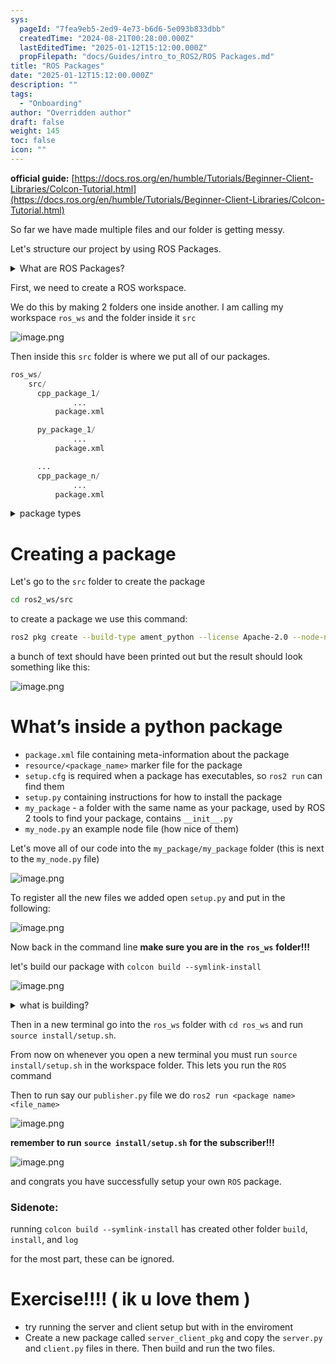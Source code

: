 ```yaml
---
sys:
  pageId: "7fea9eb5-2ed9-4e73-b6d6-5e093b833dbb"
  createdTime: "2024-08-21T00:28:00.000Z"
  lastEditedTime: "2025-01-12T15:12:00.000Z"
  propFilepath: "docs/Guides/intro_to_ROS2/ROS Packages.md"
title: "ROS Packages"
date: "2025-01-12T15:12:00.000Z"
description: ""
tags:
  - "Onboarding"
author: "Overridden author"
draft: false
weight: 145
toc: false
icon: ""
---
```


**official guide:** [https://docs.ros.org/en/humble/Tutorials/Beginner-Client-Libraries/Colcon-Tutorial.html](https://docs.ros.org/en/humble/Tutorials/Beginner-Client-Libraries/Colcon-Tutorial.html)

So far we have made multiple files and our folder is getting messy.

Let's structure our project by using ROS Packages.

<details>

<summary>What are ROS Packages?</summary>

ROS Packages are, as the name implies, packages of code that are highly sharable between ROS developers.

They consist of a folder, `package.xml` file, and source code

```python
      cpp_package_1/
		      ... imagine much code files here ..
          package.xml
```

</details>

First, we need to create a ROS workspace.

We do this by making 2 folders one inside another. I am calling my workspace `ros_ws` and the folder inside it `src`

![image.png](https://prod-files-secure.s3.us-west-2.amazonaws.com/d518164a-d88e-44d1-a4ee-3adb3bd8bce0/70706947-fd18-4537-a67b-e12946812d31/image.png?X-Amz-Algorithm=AWS4-HMAC-SHA256&X-Amz-Content-Sha256=UNSIGNED-PAYLOAD&X-Amz-Credential=ASIAZI2LB466UOYO5NYD%2F20250627%2Fus-west-2%2Fs3%2Faws4_request&X-Amz-Date=20250627T041851Z&X-Amz-Expires=3600&X-Amz-Security-Token=IQoJb3JpZ2luX2VjEHQaCXVzLXdlc3QtMiJGMEQCIE7cTV0dISyrftVK3Gyc80tYyGHsxhgRJfjkPve5xfdwAiA2ZVAv6tY2%2BGwG7S5jXvDXAee1CNxl%2FKdz5%2BFFAivHiyr%2FAwhtEAAaDDYzNzQyMzE4MzgwNSIM%2BSZV12rtYwDE0BzgKtwDhZB77Et%2BRsev3hCdL3yX2conxUXcusION6nBCkL5SbTUVEtgwZ66HXuAonZimrBeLIehHIg5%2FWc6yt3XsEGTJGLCIzcxNdipkRZD%2BVrn9K9X%2Baf6JGRlTpqJE8%2BmIFmZSbLjdKTTqexf9ANFMMntnmwm0WwtR3SFhEFILP7j3XZEfW89Lxxl2R1t1ToMRn2LiqXBxUe1zdxOfK4B7Li1ciO7J%2Bd1T64Pk9ZGwM0bPZkvIJu7TxCxsdqm8xX0yOaf1X8LGPcxvCjIhVUzmpanNL36LK%2Frb1VsZm1SFY5KgeakXCZgvH7Vchz6%2F4lZiuB9bQ1w55gSVuywiXged7Thk1InHkaS4BYd4Dig5C9JLr9umFtJEA7C1jIZQ9rkzL5O03VgQMhxG22P1q8csTayzx27qxqs1eHJcn9EviHQBK3M0o1xGdbPd1OFwaPZ5oC6%2BLrryU2Kcc%2BAaVLIOuDDe5BIsrfZBtN46%2FxcorJCxGuZnz0KStxW3UKHkMirWSubyOEzGM6cK3Bkwf9YsrkgwUFUGvkWw1tb%2FRum8VnvCJMC4znmJzgGDhPJXck0N%2BJMtzQUv5O209Dtv0%2FW%2FWmTL9iv6bawpcgrOQTyCLLYdnuNhh6IqYDN0joVcBQwt6D4wgY6pgHSujqkr3SnQwk2MK%2BuHcBdAbgajL6757cCk4wuLwvFreXH84pTEsFqwMtLG8n73dMltWcgenv0%2BTYAsbPxWxLGMTxLiQa9CyrYq%2BBiMcKVGO5sYym0RVQrRKp1Ks%2FNOSBu7UHOFX8OYmrM6BsH6DN8qeU9o63jHApBe6XuSvhzWl%2FkJazSQGRua3EL1qxEcKdGfwXEOU6zUVHrut6XjnjZXaVdSNXP&X-Amz-Signature=7a9a9939c7ea444b21a96deb123d70dd9e7150967456b434411320e49f3ac3ff&X-Amz-SignedHeaders=host&x-amz-checksum-mode=ENABLED&x-id=GetObject)

Then inside this `src` folder is where we put all of our packages.

```python
ros_ws/
    src/
      cpp_package_1/
		      ...
          package.xml

      py_package_1/
		      ...
          package.xml

      ...
      cpp_package_n/
		      ...
          package.xml

```

<details>

<summary>package types</summary>

packages can be either `C++` or python.

the intern file structure is different for each but for this guide we will stick to creating python packages

</details>

# Creating a package

Let's go to the `src` folder to create the package

```bash
cd ros2_ws/src
```

to create a package we use this command:

```bash
ros2 pkg create --build-type ament_python --license Apache-2.0 --node-name my_node my_package
```

a bunch of text should have been printed out but the result should look something like this:

![image.png](https://prod-files-secure.s3.us-west-2.amazonaws.com/d518164a-d88e-44d1-a4ee-3adb3bd8bce0/e6cf1e3f-8512-4a3e-b131-079f800bf3e8/image.png?X-Amz-Algorithm=AWS4-HMAC-SHA256&X-Amz-Content-Sha256=UNSIGNED-PAYLOAD&X-Amz-Credential=ASIAZI2LB466UOYO5NYD%2F20250627%2Fus-west-2%2Fs3%2Faws4_request&X-Amz-Date=20250627T041851Z&X-Amz-Expires=3600&X-Amz-Security-Token=IQoJb3JpZ2luX2VjEHQaCXVzLXdlc3QtMiJGMEQCIE7cTV0dISyrftVK3Gyc80tYyGHsxhgRJfjkPve5xfdwAiA2ZVAv6tY2%2BGwG7S5jXvDXAee1CNxl%2FKdz5%2BFFAivHiyr%2FAwhtEAAaDDYzNzQyMzE4MzgwNSIM%2BSZV12rtYwDE0BzgKtwDhZB77Et%2BRsev3hCdL3yX2conxUXcusION6nBCkL5SbTUVEtgwZ66HXuAonZimrBeLIehHIg5%2FWc6yt3XsEGTJGLCIzcxNdipkRZD%2BVrn9K9X%2Baf6JGRlTpqJE8%2BmIFmZSbLjdKTTqexf9ANFMMntnmwm0WwtR3SFhEFILP7j3XZEfW89Lxxl2R1t1ToMRn2LiqXBxUe1zdxOfK4B7Li1ciO7J%2Bd1T64Pk9ZGwM0bPZkvIJu7TxCxsdqm8xX0yOaf1X8LGPcxvCjIhVUzmpanNL36LK%2Frb1VsZm1SFY5KgeakXCZgvH7Vchz6%2F4lZiuB9bQ1w55gSVuywiXged7Thk1InHkaS4BYd4Dig5C9JLr9umFtJEA7C1jIZQ9rkzL5O03VgQMhxG22P1q8csTayzx27qxqs1eHJcn9EviHQBK3M0o1xGdbPd1OFwaPZ5oC6%2BLrryU2Kcc%2BAaVLIOuDDe5BIsrfZBtN46%2FxcorJCxGuZnz0KStxW3UKHkMirWSubyOEzGM6cK3Bkwf9YsrkgwUFUGvkWw1tb%2FRum8VnvCJMC4znmJzgGDhPJXck0N%2BJMtzQUv5O209Dtv0%2FW%2FWmTL9iv6bawpcgrOQTyCLLYdnuNhh6IqYDN0joVcBQwt6D4wgY6pgHSujqkr3SnQwk2MK%2BuHcBdAbgajL6757cCk4wuLwvFreXH84pTEsFqwMtLG8n73dMltWcgenv0%2BTYAsbPxWxLGMTxLiQa9CyrYq%2BBiMcKVGO5sYym0RVQrRKp1Ks%2FNOSBu7UHOFX8OYmrM6BsH6DN8qeU9o63jHApBe6XuSvhzWl%2FkJazSQGRua3EL1qxEcKdGfwXEOU6zUVHrut6XjnjZXaVdSNXP&X-Amz-Signature=7e02f10ec301e3805ca94d2fa246f886c7a41f28fa9b2fe5af2d594d7bee1ec8&X-Amz-SignedHeaders=host&x-amz-checksum-mode=ENABLED&x-id=GetObject)

# What’s inside a python package

- `package.xml` file containing meta-information about the package
- `resource/<package_name>` marker file for the package
- `setup.cfg` is required when a package has executables, so `ros2 run` can find them
- `setup.py` containing instructions for how to install the package
- `my_package` - a folder with the same name as your package, used by ROS 2 tools to find your package, contains `__init__.py`
- `my_node.py` an example node file (how nice of them)

Let's move all of our code into the `my_package/my_package` folder (this is next to the `my_node.py` file)

![image.png](https://prod-files-secure.s3.us-west-2.amazonaws.com/d518164a-d88e-44d1-a4ee-3adb3bd8bce0/9ce58f11-0da9-4d3e-b86d-506a9685d378/image.png?X-Amz-Algorithm=AWS4-HMAC-SHA256&X-Amz-Content-Sha256=UNSIGNED-PAYLOAD&X-Amz-Credential=ASIAZI2LB466UOYO5NYD%2F20250627%2Fus-west-2%2Fs3%2Faws4_request&X-Amz-Date=20250627T041851Z&X-Amz-Expires=3600&X-Amz-Security-Token=IQoJb3JpZ2luX2VjEHQaCXVzLXdlc3QtMiJGMEQCIE7cTV0dISyrftVK3Gyc80tYyGHsxhgRJfjkPve5xfdwAiA2ZVAv6tY2%2BGwG7S5jXvDXAee1CNxl%2FKdz5%2BFFAivHiyr%2FAwhtEAAaDDYzNzQyMzE4MzgwNSIM%2BSZV12rtYwDE0BzgKtwDhZB77Et%2BRsev3hCdL3yX2conxUXcusION6nBCkL5SbTUVEtgwZ66HXuAonZimrBeLIehHIg5%2FWc6yt3XsEGTJGLCIzcxNdipkRZD%2BVrn9K9X%2Baf6JGRlTpqJE8%2BmIFmZSbLjdKTTqexf9ANFMMntnmwm0WwtR3SFhEFILP7j3XZEfW89Lxxl2R1t1ToMRn2LiqXBxUe1zdxOfK4B7Li1ciO7J%2Bd1T64Pk9ZGwM0bPZkvIJu7TxCxsdqm8xX0yOaf1X8LGPcxvCjIhVUzmpanNL36LK%2Frb1VsZm1SFY5KgeakXCZgvH7Vchz6%2F4lZiuB9bQ1w55gSVuywiXged7Thk1InHkaS4BYd4Dig5C9JLr9umFtJEA7C1jIZQ9rkzL5O03VgQMhxG22P1q8csTayzx27qxqs1eHJcn9EviHQBK3M0o1xGdbPd1OFwaPZ5oC6%2BLrryU2Kcc%2BAaVLIOuDDe5BIsrfZBtN46%2FxcorJCxGuZnz0KStxW3UKHkMirWSubyOEzGM6cK3Bkwf9YsrkgwUFUGvkWw1tb%2FRum8VnvCJMC4znmJzgGDhPJXck0N%2BJMtzQUv5O209Dtv0%2FW%2FWmTL9iv6bawpcgrOQTyCLLYdnuNhh6IqYDN0joVcBQwt6D4wgY6pgHSujqkr3SnQwk2MK%2BuHcBdAbgajL6757cCk4wuLwvFreXH84pTEsFqwMtLG8n73dMltWcgenv0%2BTYAsbPxWxLGMTxLiQa9CyrYq%2BBiMcKVGO5sYym0RVQrRKp1Ks%2FNOSBu7UHOFX8OYmrM6BsH6DN8qeU9o63jHApBe6XuSvhzWl%2FkJazSQGRua3EL1qxEcKdGfwXEOU6zUVHrut6XjnjZXaVdSNXP&X-Amz-Signature=e4dd059bb9ddd933c22e2c85a5d90cd014ed7488f894073312a48598fdb1926f&X-Amz-SignedHeaders=host&x-amz-checksum-mode=ENABLED&x-id=GetObject)

To register all the new files we added open `setup.py` and put in the following:

![image.png](https://prod-files-secure.s3.us-west-2.amazonaws.com/d518164a-d88e-44d1-a4ee-3adb3bd8bce0/1cd7c262-4cae-4496-9d75-c178537d24a2/image.png?X-Amz-Algorithm=AWS4-HMAC-SHA256&X-Amz-Content-Sha256=UNSIGNED-PAYLOAD&X-Amz-Credential=ASIAZI2LB466UOYO5NYD%2F20250627%2Fus-west-2%2Fs3%2Faws4_request&X-Amz-Date=20250627T041851Z&X-Amz-Expires=3600&X-Amz-Security-Token=IQoJb3JpZ2luX2VjEHQaCXVzLXdlc3QtMiJGMEQCIE7cTV0dISyrftVK3Gyc80tYyGHsxhgRJfjkPve5xfdwAiA2ZVAv6tY2%2BGwG7S5jXvDXAee1CNxl%2FKdz5%2BFFAivHiyr%2FAwhtEAAaDDYzNzQyMzE4MzgwNSIM%2BSZV12rtYwDE0BzgKtwDhZB77Et%2BRsev3hCdL3yX2conxUXcusION6nBCkL5SbTUVEtgwZ66HXuAonZimrBeLIehHIg5%2FWc6yt3XsEGTJGLCIzcxNdipkRZD%2BVrn9K9X%2Baf6JGRlTpqJE8%2BmIFmZSbLjdKTTqexf9ANFMMntnmwm0WwtR3SFhEFILP7j3XZEfW89Lxxl2R1t1ToMRn2LiqXBxUe1zdxOfK4B7Li1ciO7J%2Bd1T64Pk9ZGwM0bPZkvIJu7TxCxsdqm8xX0yOaf1X8LGPcxvCjIhVUzmpanNL36LK%2Frb1VsZm1SFY5KgeakXCZgvH7Vchz6%2F4lZiuB9bQ1w55gSVuywiXged7Thk1InHkaS4BYd4Dig5C9JLr9umFtJEA7C1jIZQ9rkzL5O03VgQMhxG22P1q8csTayzx27qxqs1eHJcn9EviHQBK3M0o1xGdbPd1OFwaPZ5oC6%2BLrryU2Kcc%2BAaVLIOuDDe5BIsrfZBtN46%2FxcorJCxGuZnz0KStxW3UKHkMirWSubyOEzGM6cK3Bkwf9YsrkgwUFUGvkWw1tb%2FRum8VnvCJMC4znmJzgGDhPJXck0N%2BJMtzQUv5O209Dtv0%2FW%2FWmTL9iv6bawpcgrOQTyCLLYdnuNhh6IqYDN0joVcBQwt6D4wgY6pgHSujqkr3SnQwk2MK%2BuHcBdAbgajL6757cCk4wuLwvFreXH84pTEsFqwMtLG8n73dMltWcgenv0%2BTYAsbPxWxLGMTxLiQa9CyrYq%2BBiMcKVGO5sYym0RVQrRKp1Ks%2FNOSBu7UHOFX8OYmrM6BsH6DN8qeU9o63jHApBe6XuSvhzWl%2FkJazSQGRua3EL1qxEcKdGfwXEOU6zUVHrut6XjnjZXaVdSNXP&X-Amz-Signature=5e9d7424ce7fb7e8e4e66001c868a811c02afa1a4df8a308d8de15c511cb7ca4&X-Amz-SignedHeaders=host&x-amz-checksum-mode=ENABLED&x-id=GetObject)

Now back in the command line **make sure you are in the** **`ros_ws`** **folder!!!**

let's build our package with `colcon build --symlink-install`

![image.png](https://prod-files-secure.s3.us-west-2.amazonaws.com/d518164a-d88e-44d1-a4ee-3adb3bd8bce0/2f2a0d27-b173-48fd-b189-5f5c0ce65619/image.png?X-Amz-Algorithm=AWS4-HMAC-SHA256&X-Amz-Content-Sha256=UNSIGNED-PAYLOAD&X-Amz-Credential=ASIAZI2LB466UOYO5NYD%2F20250627%2Fus-west-2%2Fs3%2Faws4_request&X-Amz-Date=20250627T041851Z&X-Amz-Expires=3600&X-Amz-Security-Token=IQoJb3JpZ2luX2VjEHQaCXVzLXdlc3QtMiJGMEQCIE7cTV0dISyrftVK3Gyc80tYyGHsxhgRJfjkPve5xfdwAiA2ZVAv6tY2%2BGwG7S5jXvDXAee1CNxl%2FKdz5%2BFFAivHiyr%2FAwhtEAAaDDYzNzQyMzE4MzgwNSIM%2BSZV12rtYwDE0BzgKtwDhZB77Et%2BRsev3hCdL3yX2conxUXcusION6nBCkL5SbTUVEtgwZ66HXuAonZimrBeLIehHIg5%2FWc6yt3XsEGTJGLCIzcxNdipkRZD%2BVrn9K9X%2Baf6JGRlTpqJE8%2BmIFmZSbLjdKTTqexf9ANFMMntnmwm0WwtR3SFhEFILP7j3XZEfW89Lxxl2R1t1ToMRn2LiqXBxUe1zdxOfK4B7Li1ciO7J%2Bd1T64Pk9ZGwM0bPZkvIJu7TxCxsdqm8xX0yOaf1X8LGPcxvCjIhVUzmpanNL36LK%2Frb1VsZm1SFY5KgeakXCZgvH7Vchz6%2F4lZiuB9bQ1w55gSVuywiXged7Thk1InHkaS4BYd4Dig5C9JLr9umFtJEA7C1jIZQ9rkzL5O03VgQMhxG22P1q8csTayzx27qxqs1eHJcn9EviHQBK3M0o1xGdbPd1OFwaPZ5oC6%2BLrryU2Kcc%2BAaVLIOuDDe5BIsrfZBtN46%2FxcorJCxGuZnz0KStxW3UKHkMirWSubyOEzGM6cK3Bkwf9YsrkgwUFUGvkWw1tb%2FRum8VnvCJMC4znmJzgGDhPJXck0N%2BJMtzQUv5O209Dtv0%2FW%2FWmTL9iv6bawpcgrOQTyCLLYdnuNhh6IqYDN0joVcBQwt6D4wgY6pgHSujqkr3SnQwk2MK%2BuHcBdAbgajL6757cCk4wuLwvFreXH84pTEsFqwMtLG8n73dMltWcgenv0%2BTYAsbPxWxLGMTxLiQa9CyrYq%2BBiMcKVGO5sYym0RVQrRKp1Ks%2FNOSBu7UHOFX8OYmrM6BsH6DN8qeU9o63jHApBe6XuSvhzWl%2FkJazSQGRua3EL1qxEcKdGfwXEOU6zUVHrut6XjnjZXaVdSNXP&X-Amz-Signature=16570419063442fe23e10242a71427e504e65ee0bac6656c0d4c11c8c3d6541d&X-Amz-SignedHeaders=host&x-amz-checksum-mode=ENABLED&x-id=GetObject)

<details>

<summary>what is building?</summary>

if you are a CS major at Rose-Hulman you will learn the answer to this in CSSE132

but TLDR; is it combines all the code files into one program that can be run easily 

</details>

Then in a new terminal go into the `ros_ws` folder with `cd ros_ws` and run `source install/setup.sh`. 

From now on whenever you open a new terminal you must run `source install/setup.sh` in the workspace folder. This lets you run the `ROS` command

Then to run say our `publisher.py` file we do `ros2 run <package name> <file_name>`

![image.png](https://prod-files-secure.s3.us-west-2.amazonaws.com/d518164a-d88e-44d1-a4ee-3adb3bd8bce0/4f4b1219-3a44-4632-aa0a-ce3471699f59/image.png?X-Amz-Algorithm=AWS4-HMAC-SHA256&X-Amz-Content-Sha256=UNSIGNED-PAYLOAD&X-Amz-Credential=ASIAZI2LB466UOYO5NYD%2F20250627%2Fus-west-2%2Fs3%2Faws4_request&X-Amz-Date=20250627T041851Z&X-Amz-Expires=3600&X-Amz-Security-Token=IQoJb3JpZ2luX2VjEHQaCXVzLXdlc3QtMiJGMEQCIE7cTV0dISyrftVK3Gyc80tYyGHsxhgRJfjkPve5xfdwAiA2ZVAv6tY2%2BGwG7S5jXvDXAee1CNxl%2FKdz5%2BFFAivHiyr%2FAwhtEAAaDDYzNzQyMzE4MzgwNSIM%2BSZV12rtYwDE0BzgKtwDhZB77Et%2BRsev3hCdL3yX2conxUXcusION6nBCkL5SbTUVEtgwZ66HXuAonZimrBeLIehHIg5%2FWc6yt3XsEGTJGLCIzcxNdipkRZD%2BVrn9K9X%2Baf6JGRlTpqJE8%2BmIFmZSbLjdKTTqexf9ANFMMntnmwm0WwtR3SFhEFILP7j3XZEfW89Lxxl2R1t1ToMRn2LiqXBxUe1zdxOfK4B7Li1ciO7J%2Bd1T64Pk9ZGwM0bPZkvIJu7TxCxsdqm8xX0yOaf1X8LGPcxvCjIhVUzmpanNL36LK%2Frb1VsZm1SFY5KgeakXCZgvH7Vchz6%2F4lZiuB9bQ1w55gSVuywiXged7Thk1InHkaS4BYd4Dig5C9JLr9umFtJEA7C1jIZQ9rkzL5O03VgQMhxG22P1q8csTayzx27qxqs1eHJcn9EviHQBK3M0o1xGdbPd1OFwaPZ5oC6%2BLrryU2Kcc%2BAaVLIOuDDe5BIsrfZBtN46%2FxcorJCxGuZnz0KStxW3UKHkMirWSubyOEzGM6cK3Bkwf9YsrkgwUFUGvkWw1tb%2FRum8VnvCJMC4znmJzgGDhPJXck0N%2BJMtzQUv5O209Dtv0%2FW%2FWmTL9iv6bawpcgrOQTyCLLYdnuNhh6IqYDN0joVcBQwt6D4wgY6pgHSujqkr3SnQwk2MK%2BuHcBdAbgajL6757cCk4wuLwvFreXH84pTEsFqwMtLG8n73dMltWcgenv0%2BTYAsbPxWxLGMTxLiQa9CyrYq%2BBiMcKVGO5sYym0RVQrRKp1Ks%2FNOSBu7UHOFX8OYmrM6BsH6DN8qeU9o63jHApBe6XuSvhzWl%2FkJazSQGRua3EL1qxEcKdGfwXEOU6zUVHrut6XjnjZXaVdSNXP&X-Amz-Signature=5ed0d9c0ac00c3dc2386125234f94ec37935d0c5beb2206b9f9fc2e51a4d1c8b&X-Amz-SignedHeaders=host&x-amz-checksum-mode=ENABLED&x-id=GetObject)

**remember to run** **`source install/setup.sh`** **for the subscriber!!!**

![image.png](https://prod-files-secure.s3.us-west-2.amazonaws.com/d518164a-d88e-44d1-a4ee-3adb3bd8bce0/02121119-dad4-49ec-8356-c956108b4243/image.png?X-Amz-Algorithm=AWS4-HMAC-SHA256&X-Amz-Content-Sha256=UNSIGNED-PAYLOAD&X-Amz-Credential=ASIAZI2LB466UOYO5NYD%2F20250627%2Fus-west-2%2Fs3%2Faws4_request&X-Amz-Date=20250627T041851Z&X-Amz-Expires=3600&X-Amz-Security-Token=IQoJb3JpZ2luX2VjEHQaCXVzLXdlc3QtMiJGMEQCIE7cTV0dISyrftVK3Gyc80tYyGHsxhgRJfjkPve5xfdwAiA2ZVAv6tY2%2BGwG7S5jXvDXAee1CNxl%2FKdz5%2BFFAivHiyr%2FAwhtEAAaDDYzNzQyMzE4MzgwNSIM%2BSZV12rtYwDE0BzgKtwDhZB77Et%2BRsev3hCdL3yX2conxUXcusION6nBCkL5SbTUVEtgwZ66HXuAonZimrBeLIehHIg5%2FWc6yt3XsEGTJGLCIzcxNdipkRZD%2BVrn9K9X%2Baf6JGRlTpqJE8%2BmIFmZSbLjdKTTqexf9ANFMMntnmwm0WwtR3SFhEFILP7j3XZEfW89Lxxl2R1t1ToMRn2LiqXBxUe1zdxOfK4B7Li1ciO7J%2Bd1T64Pk9ZGwM0bPZkvIJu7TxCxsdqm8xX0yOaf1X8LGPcxvCjIhVUzmpanNL36LK%2Frb1VsZm1SFY5KgeakXCZgvH7Vchz6%2F4lZiuB9bQ1w55gSVuywiXged7Thk1InHkaS4BYd4Dig5C9JLr9umFtJEA7C1jIZQ9rkzL5O03VgQMhxG22P1q8csTayzx27qxqs1eHJcn9EviHQBK3M0o1xGdbPd1OFwaPZ5oC6%2BLrryU2Kcc%2BAaVLIOuDDe5BIsrfZBtN46%2FxcorJCxGuZnz0KStxW3UKHkMirWSubyOEzGM6cK3Bkwf9YsrkgwUFUGvkWw1tb%2FRum8VnvCJMC4znmJzgGDhPJXck0N%2BJMtzQUv5O209Dtv0%2FW%2FWmTL9iv6bawpcgrOQTyCLLYdnuNhh6IqYDN0joVcBQwt6D4wgY6pgHSujqkr3SnQwk2MK%2BuHcBdAbgajL6757cCk4wuLwvFreXH84pTEsFqwMtLG8n73dMltWcgenv0%2BTYAsbPxWxLGMTxLiQa9CyrYq%2BBiMcKVGO5sYym0RVQrRKp1Ks%2FNOSBu7UHOFX8OYmrM6BsH6DN8qeU9o63jHApBe6XuSvhzWl%2FkJazSQGRua3EL1qxEcKdGfwXEOU6zUVHrut6XjnjZXaVdSNXP&X-Amz-Signature=03cb12a0d8dd48cd96dc2c3bba8ea6631fb046828d53ce78a29d005dfd289875&X-Amz-SignedHeaders=host&x-amz-checksum-mode=ENABLED&x-id=GetObject)

and congrats you have successfully setup your own `ROS` package.

### Sidenote:

running `colcon build --symlink-install` has created other folder `build`, `install`, and `log`

for the most part, these can be ignored.

# Exercise!!!! ( ik u love them )

- try running the server and client setup but with in the enviroment
- Create a new package called `server_client_pkg` and copy the `server.py` and `client.py` files in there. Then build and run the two files.
